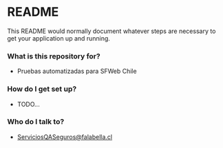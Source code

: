 # README #

This README would normally document whatever steps are necessary to get your application up and running.

### What is this repository for? ###

* Pruebas automatizadas para SFWeb Chile

### How do I get set up? ###

* TODO...

### Who do I talk to? ###

* ServiciosQASeguros@falabella.cl